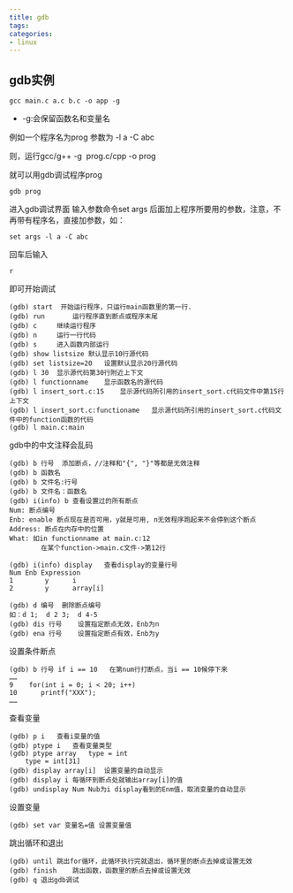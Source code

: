 ```yaml
---
title: gdb
tags: 
categories: 
- linux
---
```


## gdb实例

	gcc main.c a.c b.c -o app -g
 * -g:会保留函数名和变量名

例如一个程序名为prog 参数为 -l a -C abc

则，运行gcc/g++ -g  prog.c/cpp -o prog

就可以用gdb调试程序prog

	gdb prog
进入gdb调试界面
输入参数命令set args 后面加上程序所要用的参数，注意，不再带有程序名，直接加参数，如：

	set args -l a -C abc
回车后输入

	r
即可开始调试

	(gdb) start	 开始运行程序，只运行main函数里的第一行.
	(gdb) run		运行程序直到断点或程序末尾
	(gdb) c		继续运行程序
	(gdb) n		运行一行代码
	(gdb) s		进入函数内部运行
	(gdb) show listsize	默认显示10行源代码
	(gdb) set listsize=20	设置默认显示20行源代码
	(gdb) l 30	显示源代码第30行附近上下文
	(gdb) l functionname	显示函数名的源代码
	(gdb) l insert_sort.c:15	显示源代码所引用的insert_sort.c代码文件中第15行上下文
	(gdb) l insert_sort.c:functioname	显示源代码所引用的insert_sort.c代码文件中的function函数的代码
	(gdb) l main.c:main
gdb中的中文注释会乱码

	(gdb) b 行号	添加断点，//注释和"{", "}"等都是无效注释
	(gdb) b 函数名
	(gdb) b 文件名:行号
	(gdb) b 文件名：函数名
	(gdb) i(info) b	查看设置过的所有断点
	Num: 断点编号
	Enb: enable 断点现在是否可用，y就是可用, n无效程序跑起来不会停到这个断点
	Address: 断点在内存中的位置
	What: 如in functionname at main.c:12
	        在某个function->main.c文件->第12行

	(gdb) i(info) display	查看display的变量行号
	Num Enb Expression
	1        y      i
	2        y      array[i]

	(gdb) d 编号	删除断点编号
	如：d 1;  d 2 3;  d 4-5
	(gdb) dis 行号	设置指定断点无效，Enb为n
	(gdb) ena 行号	设置指定断点有效，Enb为y
设置条件断点

	(gdb) b 行号 if i == 10	在第num行打断点，当i == 10候停下来
	……
	9    for(int i = 0; i < 20; i++)
	10      printf("XXX");
	……
查看变量

	(gdb) p i	查看i变量的值
	(gdb) ptype i	查看变量类型
	(gdb) ptype array	type = int
	    type = int[31]
	(gdb) display array[i]	设置变量的自动显示
	(gdb) display i	每循环到断点处就输出array[i]的值
	(gdb) undisplay Num	Nub为i display看到的Enm值，取消变量的自动显示
设置变量

	(gdb) set var 变量名=值	设置变量值
跳出循环和退出

	(gdb) until	跳出for循环，此循环执行完就退出，循环里的断点去掉或设置无效
	(gdb) finish	跳出函数，函数里的断点去掉或设置无效
	(gdb) q	退出gdb调试

